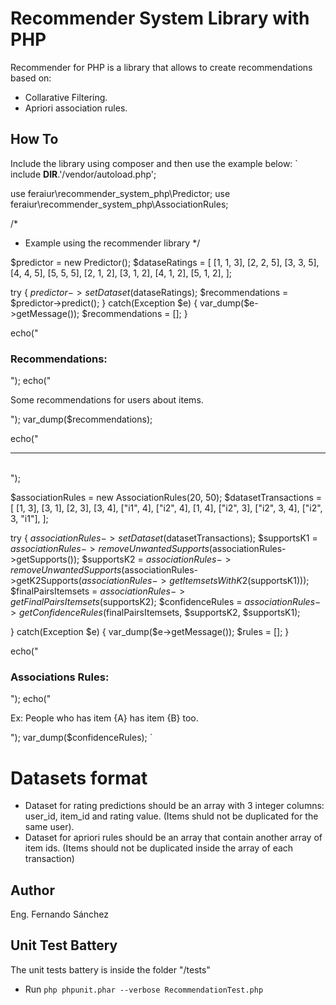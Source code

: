 # Recommender System Library with PHP
Recommender for PHP is a library that allows to create recommendations based on:
- Collarative Filtering.
- Apriori association rules.


## How To
Include the library using composer and then use the example below:
`
include __DIR__.'/vendor/autoload.php';

use feraiur\recommender_system_php\Predictor;
use feraiur\recommender_system_php\AssociationRules;


/*
 *    Example using the recommender library
 */

$predictor = new Predictor();
$dataseRatings = [
                [1, 1, 3],
                [2, 2, 5],
                [3, 3, 5],
                [4, 4, 5],
                [5, 5, 5],
                [2, 1, 2],
                [3, 1, 2],
                [4, 1, 2],
                [5, 1, 2],
              ];

try {
    $predictor->setDataset($dataseRatings);
    $recommendations = $predictor->predict();
} catch(Exception $e) {
    var_dump($e->getMessage());
    $recommendations = [];
}


echo("<h3>Recommendations:</h3>");
echo("<p>Some recommendations for users about items.</p>");
var_dump($recommendations);


echo("<br><hr><br>");

$associationRules = new AssociationRules(20, 50);
$datasetTransactions = [
                [1, 3],
                [3, 1],
                [2, 3],
                [3, 4],
                ["i1", 4],
                ["i2", 4],
                [1, 4],
                ["i2", 3],
                ["i2", 3, 4],
                ["i2", 3, "i1"],
              ];

try {
    $associationRules->setDataset($datasetTransactions);
    $supportsK1 = $associationRules->removeUnwantedSupports($associationRules->getSupports());
    $supportsK2 = $associationRules->removeUnwantedSupports($associationRules->getK2Supports($associationRules->getItemsetsWithK2($supportsK1)));
    $finalPairsItemsets = $associationRules->getFinalPairsItemsets($supportsK2);
    $confidenceRules = $associationRules->getConfidenceRules($finalPairsItemsets, $supportsK2, $supportsK1);

} catch(Exception $e) {
    var_dump($e->getMessage());
    $rules = [];
}

echo("<h3>Associations Rules:</h3>");
echo("<p>Ex: People who has item {A} has item {B} too.</p>");
var_dump($confidenceRules);
`


# Datasets format
- Dataset for rating predictions should be an array with 3 integer columns: user_id, item_id and rating value. (Items shuld not be duplicated for the same user).
- Dataset for apriori rules should be an array that contain another array of item ids. (Items should not be duplicated inside the array of each transaction)


## Author
Eng. Fernando Sánchez


## Unit Test Battery
The unit tests battery is inside the folder "/tests"
- Run `php phpunit.phar --verbose RecommendationTest.php`